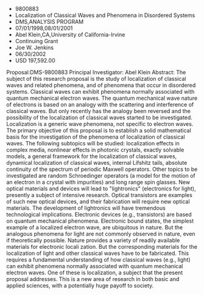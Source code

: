 
* 9800883
* Localization of Classical Waves and Phenomena in Disordered Systems
* DMS,ANALYSIS PROGRAM
* 07/01/1998,08/01/2001
* Abel Klein,CA,University of California-Irvine
* Continuing Grant
* Joe W. Jenkins
* 06/30/2002
* USD 197,592.00

Proposal:DMS-9800883 Principal Investigator: Abel Klein Abstract: The subject of
this research proposal is the study of localization of classical waves and
related phenomena, and of phenomena that occur in disordered systems. Classical
waves can exhibit phenomena normally associated with quantum mechanical electron
waves. The quantum mechanical wave nature of electrons is based on an analogy
with the scattering and interference of classical waves. But only recently has
the analogy been reversed and the possibility of the localization of classical
waves started to be investigated. Localization is a generic wave phenomena, not
specific to electron waves. The primary objective of this proposal is to
establish a solid mathematical basis for the investigation of the phenomena of
localization of classical waves. The following subtopics will be studied:
localization effects in complex media, nonlinear effects in photonic crystals,
exactly solvable models, a general framework for the localization of classical
waves, dynamical localization of classical waves, internal Lifshitz tails,
absolute continuity of the spectrum of periodic Maxwell operators. Other topics
to be investigated are random Schroedinger operators (a model for the motion of
an electron in a crystal with impurities) and long range spin glasses. New
optical materials and devices will lead to "lightronics" (electronics for
light), presently a subject of intensive research. Optical transistors are
examples of such new optical devices, and their fabrication will require new
optical materials. The development of lightronics will have tremendous
technological implications. Electronic devices (e.g., transistors) are based on
quantum mechanical phenomena. Electronic bound states, the simplest example of a
localized electron wave, are ubiquitous in nature. But the analogous phenomena
for light are not commonly observed in nature, even if theoretically possible.
Nature provides a variety of readily available materials for electronic locali
zation. But the corresponding materials for the localization of light and other
classical waves have to be fabricated. This requires a fundamental understanding
of how classical waves (e.g., light) can exhibit phenomena normally associated
with quantum mechanical electron waves. One of these is localization, a subject
that the present proposal addresses. This is a new area of research in both
basic and applied sciences, with a potentially huge payoff to society.
